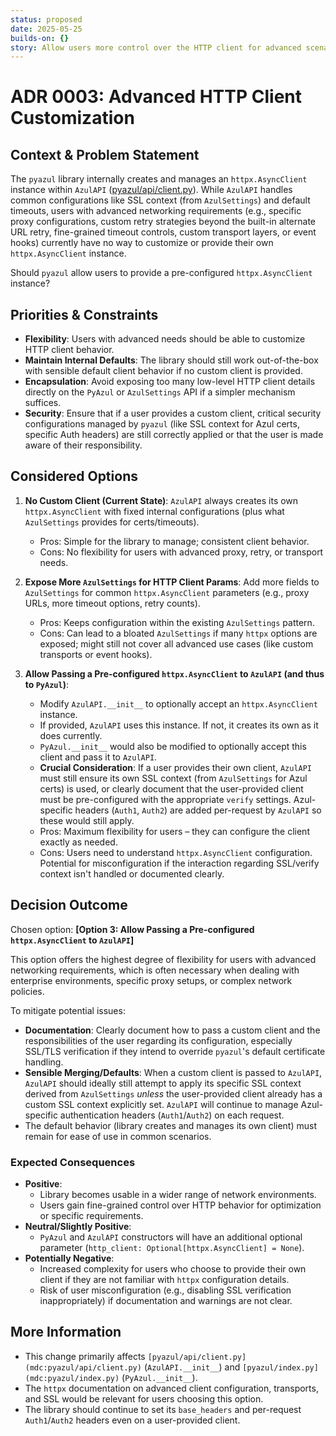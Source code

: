 ```yaml
---
status: proposed
date: 2025-05-25
builds-on: {}
story: Allow users more control over the HTTP client for advanced scenarios like custom proxies, timeouts, or retry strategies.
---
```


# ADR 0003: Advanced HTTP Client Customization

## Context & Problem Statement

The `pyazul` library internally creates and manages an `httpx.AsyncClient` instance within `AzulAPI` ([pyazul/api/client.py](mdc:pyazul/api/client.py)). While `AzulAPI` handles common configurations like SSL context (from `AzulSettings`) and default timeouts, users with advanced networking requirements (e.g., specific proxy configurations, custom retry strategies beyond the built-in alternate URL retry, fine-grained timeout controls, custom transport layers, or event hooks) currently have no way to customize or provide their own `httpx.AsyncClient` instance.

Should `pyazul` allow users to provide a pre-configured `httpx.AsyncClient` instance?

## Priorities & Constraints

- **Flexibility**: Users with advanced needs should be able to customize HTTP client behavior.
- **Maintain Internal Defaults**: The library should still work out-of-the-box with sensible default client behavior if no custom client is provided.
- **Encapsulation**: Avoid exposing too many low-level HTTP client details directly on the `PyAzul` or `AzulSettings` API if a simpler mechanism suffices.
- **Security**: Ensure that if a user provides a custom client, critical security configurations managed by `pyazul` (like SSL context for Azul certs, specific Auth headers) are still correctly applied or that the user is made aware of their responsibility.

## Considered Options

1. **No Custom Client (Current State)**: `AzulAPI` always creates its own `httpx.AsyncClient` with fixed internal configurations (plus what `AzulSettings` provides for certs/timeouts).

   - Pros: Simple for the library to manage; consistent client behavior.
   - Cons: No flexibility for users with advanced proxy, retry, or transport needs.

2. **Expose More `AzulSettings` for HTTP Client Params**: Add more fields to `AzulSettings` for common `httpx.AsyncClient` parameters (e.g., proxy URLs, more timeout options, retry counts).

   - Pros: Keeps configuration within the existing `AzulSettings` pattern.
   - Cons: Can lead to a bloated `AzulSettings` if many `httpx` options are exposed; might still not cover all advanced use cases (like custom transports or event hooks).

3. **Allow Passing a Pre-configured `httpx.AsyncClient` to `AzulAPI` (and thus to `PyAzul`)**:
   - Modify `AzulAPI.__init__` to optionally accept an `httpx.AsyncClient` instance.
   - If provided, `AzulAPI` uses this instance. If not, it creates its own as it does currently.
   - `PyAzul.__init__` would also be modified to optionally accept this client and pass it to `AzulAPI`.
   - **Crucial Consideration**: If a user provides their own client, `AzulAPI` must still ensure its own SSL context (from `AzulSettings` for Azul certs) is used, or clearly document that the user-provided client must be pre-configured with the appropriate `verify` settings. Azul-specific headers (`Auth1`, `Auth2`) are added per-request by `AzulAPI` so these would still apply.
   - Pros: Maximum flexibility for users – they can configure the client exactly as needed.
   - Cons: Users need to understand `httpx.AsyncClient` configuration. Potential for misconfiguration if the interaction regarding SSL/verify context isn't handled or documented clearly.

## Decision Outcome

Chosen option: **[Option 3: Allow Passing a Pre-configured `httpx.AsyncClient` to `AzulAPI`]**

This option offers the highest degree of flexibility for users with advanced networking requirements, which is often necessary when dealing with enterprise environments, specific proxy setups, or complex network policies.

To mitigate potential issues:

- **Documentation**: Clearly document how to pass a custom client and the responsibilities of the user regarding its configuration, especially SSL/TLS verification if they intend to override `pyazul`'s default certificate handling.
- **Sensible Merging/Defaults**: When a custom client is passed to `AzulAPI`, `AzulAPI` should ideally still attempt to apply its specific SSL context derived from `AzulSettings` _unless_ the user-provided client already has a custom SSL context explicitly set. `AzulAPI` will continue to manage Azul-specific authentication headers (`Auth1`/`Auth2`) on each request.
- The default behavior (library creates and manages its own client) must remain for ease of use in common scenarios.

### Expected Consequences

- **Positive**:
  - Library becomes usable in a wider range of network environments.
  - Users gain fine-grained control over HTTP behavior for optimization or specific requirements.
- **Neutral/Slightly Positive**:
  - `PyAzul` and `AzulAPI` constructors will have an additional optional parameter (`http_client: Optional[httpx.AsyncClient] = None`).
- **Potentially Negative**:
  - Increased complexity for users who choose to provide their own client if they are not familiar with `httpx` configuration details.
  - Risk of user misconfiguration (e.g., disabling SSL verification inappropriately) if documentation and warnings are not clear.

## More Information

- This change primarily affects `[pyazul/api/client.py](mdc:pyazul/api/client.py)` (`AzulAPI.__init__`) and `[pyazul/index.py](mdc:pyazul/index.py)` (`PyAzul.__init__`).
- The `httpx` documentation on advanced client configuration, transports, and SSL would be relevant for users choosing this option.
- The library should continue to set its `base_headers` and per-request `Auth1`/`Auth2` headers even on a user-provided client.
